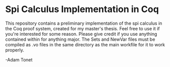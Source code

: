 # Spi Calculus Implementation in Coq
This repository contains a preliminary implementation of the spi calculus in the Coq proof system, created for my master's thesis.  Feel free to use it if you're interested for some reason.  Please give credit if you use anything contained within for anything major.  The Sets and NewVar files must be compiled as .vo files in the same directory as the main workfile for it to work properly.

-Adam Tonet
